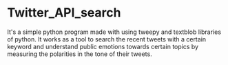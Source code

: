 # Twitter_API_search
It's a simple python program made with using tweepy and textblob libraries of python. It works as a tool to search the recent tweets with a certain keyword and understand public emotions towards certain topics by measuring the polarities in the tone of their tweets.
